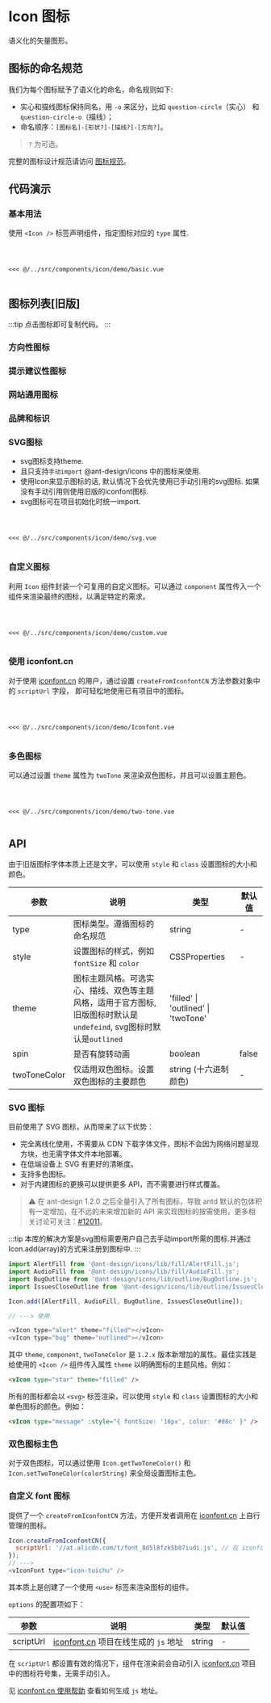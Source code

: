 # Icon 图标
语义化的矢量图形。

## 图标的命名规范
我们为每个图标赋予了语义化的命名，命名规则如下:
- 实心和描线图标保持同名，用 `-o` 来区分，比如 `question-circle`（实心） 和 `question-circle-o`（描线）；
- 命名顺序：`[图标名]-[形状?]-[描线?]-[方向?]`。

> `?` 为可选。

完整的图标设计规范请访问 [图标规范](https://2x.ant.design/docs/spec/icon-cn)。

## 代码演示

### 基本用法
使用 `<Icon />` 标签声明组件，指定图标对应的 `type` 属性.

<Code>
<Basic></Basic>
<Wrapper slot="code">
<<< @/../src/components/icon/demo/basic.vue
</Wrapper>
</Code>

## 图标列表[旧版]
:::tip
点击图标即可复制代码。
:::

### 方向性图标
<IconSet category="direction"></IconSet>

### 提示建议性图标
<IconSet category="suggestion"></IconSet>

### 网站通用图标
<IconSet category="other"></IconSet>

### 品牌和标识
<IconSet category="logo"></IconSet>

### SVG图标
- svg图标支持theme. 
- 且只支持`手动import` @ant-design/icons 中的图标来使用. 
- 使用Icon来显示图标的话, 默认情况下会优先使用已手动引用的svg图标. 如果没有手动引用则使用旧版的iconfont图标.
- svg图标可在项目初始化时统一import.

<Code>
<IconSVG></IconSVG>
<Wrapper slot="code">
<<< @/../src/components/icon/demo/svg.vue
</Wrapper>
</Code>

### 自定义图标
利用 `Icon` 组件封装一个可复用的自定义图标。可以通过 `component` 属性传入一个组件来渲染最终的图标，以满足特定的需求。

<Code>
<Custom></Custom>
<Wrapper slot="code">
<<< @/../src/components/icon/demo/custom.vue
</Wrapper>
</Code>


### 使用 iconfont.cn
对于使用 [iconfont.cn](http://iconfont.cn/) 的用户，通过设置 `createFromIconfontCN` 方法参数对象中的 `scriptUrl` 字段， 即可轻松地使用已有项目中的图标。

<Code>
<Iconfont></Iconfont>
<Wrapper slot="code">
<<< @/../src/components/icon/demo/Iconfont.vue
</Wrapper>
</Code>

### 多色图标
可以通过设置 `theme` 属性为 `twoTone` 来渲染双色图标，并且可以设置主题色。

<Code>
<TwoTone></TwoTone>
<Wrapper slot="code">
<<< @/../src/components/icon/demo/two-tone.vue
</Wrapper>
</Code>

## API
由于旧版图标字体本质上还是文字，可以使用 `style` 和 `class` 设置图标的大小和颜色。


| 参数 | 说明 | 类型 | 默认值 |
| --- | --- | --- | --- |
| type | 图标类型。遵循图标的命名规范 | string | - |
| style | 设置图标的样式，例如 `fontSize` 和 `color` | CSSProperties | - |
| theme | 图标主题风格。可选实心、描线、双色等主题风格，适用于官方图标, 旧版图标时默认是`undefeind`, svg图标时默认是`outlined` | 'filled' \| 'outlined' \| 'twoTone' |  |
| spin | 是否有旋转动画 | boolean | false |
| twoToneColor | 仅适用双色图标。设置双色图标的主要颜色 | string (十六进制颜色) | - |


### SVG 图标

目前使用了 SVG 图标，从而带来了以下优势：

- 完全离线化使用，不需要从 CDN 下载字体文件，图标不会因为网络问题呈现方块，也无需字体文件本地部署。
- 在低端设备上 SVG 有更好的清晰度。
- 支持多色图标。
- 对于内建图标的更换可以提供更多 API，而不需要进行样式覆盖。
> ⚠️ 在 ant-design 1.2.0 之后全量引入了所有图标，导致 antd 默认的包体积有一定增加，在不远的未来增加新的 API 来实现图标的按需使用，更多相关讨论可关注：[#12011](https://github.com/ant-design/ant-design/issues/12011)。

:::tip
本库的解决方案是svg图标需要用户自己去手动import所需的图标.并通过Icon.add(array)的方式来注册到图标中.
:::

```js
import AlertFill from '@ant-design/icons/lib/fill/AlertFill.js';
import AudioFill from '@ant-design/icons/lib/fill/AudioFill.js';
import BugOutline from '@ant-design/icons/lib/outline/BugOutline.js';
import IssuesCloseOutline from '@ant-design/icons/lib/outline/IssuesCloseOutline.js';

Icon.add([AlertFill, AudioFill, BugOutline, IssuesCloseOutline]);

// ---> 使用

<vIcon type="alert" theme="filled"></vIcon>
<vIcon type="bug" theme="outlined"></vIcon>
```

其中 `theme`, `component`, `twoToneColor` 是 `1.2.x` 版本新增加的属性。最佳实践是给使用的 `<Icon />` 组件传入属性 `theme` 以明确图标的主题风格。例如：

```html
<vIcon type="star" theme="filled" />
```

所有的图标都会以 `<svg>` 标签渲染，可以使用 `style` 和 `class` 设置图标的大小和单色图标的颜色。例如：

```html
<vIcon type="message" :style="{ fontSize: '16px', color: '#08c' }" />
```

### 双色图标主色

对于双色图标，可以通过使用 `Icon.getTwoToneColor()` 和 `Icon.setTwoToneColor(colorString)` 来全局设置图标主色。

### 自定义 font 图标

提供了一个 `createFromIconfontCN` 方法，方便开发者调用在 [iconfont.cn](http://iconfont.cn/) 上自行管理的图标。

```js
Icon.createFromIconfontCN({
  scriptUrl: '//at.alicdn.com/t/font_8d5l8fzk5b87iudi.js', // 在 iconfont.cn 上生成
});
// --->
<vIconFont type="icon-tuichu" />
```

其本质上是创建了一个使用 `<use>` 标签来渲染图标的组件。

`options` 的配置项如下：

| 参数 | 说明 | 类型 | 默认值 |
| --- | --- | --- | --- |
| scriptUrl | [iconfont.cn](http://iconfont.cn/) 项目在线生成的 `js` 地址 | string | - |

在 `scriptUrl` 都设置有效的情况下，组件在渲染前会自动引入 [iconfont.cn](http://iconfont.cn/) 项目中的图标符号集，无需手动引入。

见 [iconfont.cn 使用帮助](http://iconfont.cn/help/detail?spm=a313x.7781069.1998910419.15&helptype=code) 查看如何生成 `js` 地址。

<script>
import Basic from '~comps/icon/demo/basic';
import IconSet from '~comps/icon/demo/iconSet';
import IconSVG from '~comps/icon/demo/svg';
import Custom from '~comps/icon/demo/custom';
import Iconfont from '~comps/icon/demo/iconfont';
import TwoTone from '~comps/icon/demo/two-tone';

export default {
    components: {
        Basic,
        IconSet,
        IconSVG,
        Custom,
        Iconfont,
        TwoTone,
    },
}
</script>
